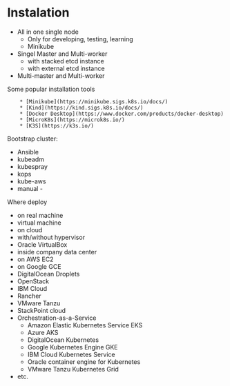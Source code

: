 # Instalation

* All in one single node
  * Only for developing, testing, learning
  * Minikube
* Singel Master and Multi-worker
  * with stacked etcd instance
  * with external etcd instance
* Multi-master and Multi-worker

Some popular installation tools

```
    * [Minikube](https://minikube.sigs.k8s.io/docs/)
    * [Kind](https://kind.sigs.k8s.io/docs/)
    * [Docker Desktop](https://www.docker.com/products/docker-desktop)
    * [MicroK8s](https://microk8s.io/)
    * [K3S](https://k3s.io/)
```

Bootstrap cluster:

* Ansible
* kubeadm
* kubespray
* kops
* kube-aws
* manual -

Where deploy

* on real machine
* virtual machine
* on cloud
* with/without hypervisor
* Oracle VirtualBox
* inside company data center
* on AWS EC2
* on Google GCE
* DigitalOcean Droplets
* OpenStack
* IBM Cloud
* Rancher
* VMware Tanzu
* StackPoint cloud
* Orchestration-as-a-Service
  * Amazon Elastic Kubernetes Service EKS
  * Azure AKS
  * DigitalOcean Kubernetes
  * Google Kubernetes Engine GKE
  * IBM Cloud Kubernetes Service
  * Oracle container engine for Kubernetes
  * VMware Tanzu Kubernetes Grid
* etc.
